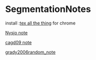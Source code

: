 # SegmentationNotes
install :[tex all the thing](https://chrome.google.com/webstore/search/tex?utm_campaign=en&utm_source=en-et-na-us-oc-webstrapp&utm_medium=et) for chrome

[Nysjo note](https://github.com/freyakniglty/SegmentationNotes/blob/master/Nysjo_note.md)

[cagd09 note](https://github.com/freyakniglty/SegmentationNotes/blob/master/cagd09_note.md)

[grady2006random_note](https://github.com/freyakniglty/SegmentationNotes/blob/master/grady2006random_note.md)

